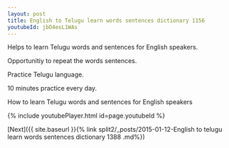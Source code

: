 ```yaml
---
layout: post
title: English to Telugu learn words sentences dictionary 1156 
youtubeId: jbO4esL1WAs
---
```

 
 
Helps to learn Telugu words and sentences for English speakers.

Opportunitiy to repeat the words sentences. 

Practice Telugu language. 
 
10 minutes practice every day. 
 
How to learn Telugu words and sentences for English speakers 
 
{% include youtubePlayer.html id=page.youtubeId %}
 
 
[Next]({{ site.baseurl }}{% link  split2/_posts/2015-01-12-English to telugu learn words sentences dictionary 1388 .md%})
 
